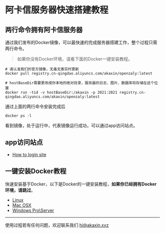 # 阿卡信服务器快速搭建教程

## 两行命令拥有阿卡信服务器

通过我们发布的Docker镜像，可以最快速的完成服务器搭建工作，整个过程只需两行命令。

> 如果你没有Docker环境，请看下面的Docker一键安装教程。

````shell
# 请认准我们的官方镜像，无毒无害实时更新
docker pull registry.cn-qingdao.aliyuncs.com/akaxin/openzaly:latest

# hostBaseDir需要更改成你本地的绝对目录，服务器的日志、图片、数据库将存储在这个位置
docker run -tid -v hostBaseDir:/akaxin -p 2021:2021 registry.cn-qingdao.aliyuncs.com/akaxin/openzaly:latest

````

通过上面的两行命令安装完成后

````shell
docker ps -l
````

看到镜像，处于运行中，代表镜像运行成功，可以通过app访问站点。

## app访问站点
* [How to login site](./how_to_login_site.md)

## 一键安装Docker教程

快速安装基于Docker，以下是Docker的一键安装教程，**如果你已经拥有Docker环境，请跳过**。

* [Linux](<demo.md>)
* [Mac OSX](<demo.md>)
* [Windows Pro\Server](<demo.md>)

----

使用过程若有任何问题，欢迎联系我们 hi@akaxin.xyz
